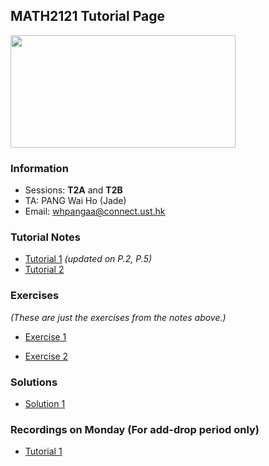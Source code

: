 ## MATH2121 Tutorial Page
<img src= "Elmo.png" width="360" height="180">

### Information
- Sessions: **T2A** and **T2B**
- TA: PANG Wai Ho (Jade)
- Email: whpangaa@connect.ust.hk


<!-- {height="700px" width="700px"} -->
### Tutorial Notes
<!-- - <a href="https://hkustconnect-my.sharepoint.com/:b:/g/personal/whpangaa_connect_ust_hk/EZiM5gyO2oJEs3jrJ7mtvqoBAOMY2Z5pUip7BCXoAqJ2pA?e=LOyZP6" target="_blank">Tutorial 1</a> (<a href="https://hkustconnect-my.sharepoint.com/:b:/g/personal/whpangaa_connect_ust_hk/Ebpd_ZeCd_RJuAuC9qhDZzABZ5WsCuVoMGwmN7ZvPSiPDw?e=xtaOfO">Solution</a>) -->

- [Tutorial 1](https://hkustconnect-my.sharepoint.com/:b:/g/personal/whpangaa_connect_ust_hk/EZiM5gyO2oJEs3jrJ7mtvqoBAOMY2Z5pUip7BCXoAqJ2pA?e=LOyZP6) _(updated on P.2, P.5)_
- [Tutorial 2](https://hkustconnect-my.sharepoint.com/:b:/g/personal/whpangaa_connect_ust_hk/EW9fywG0xFVJtWwjK4bThAcBu7ztXn1DG5sHw997N3hIjg?e=cKUgDc)


### Exercises
 _(These are just the exercises from the notes above.)_
- [Exercise 1](https://hkustconnect-my.sharepoint.com/:b:/g/personal/whpangaa_connect_ust_hk/Ebpd_ZeCd_RJuAuC9qhDZzABZ5WsCuVoMGwmN7ZvPSiPDw?e=xtaOfO)
<!--[Solution](https://hkustconnect-my.sharepoint.com/:b:/g/personal/whpangaa_connect_ust_hk/Ecev-rCMlzdLsw1KErT0g4kB44WBMrVYpt4o6srpxqi5lg?e=1SQ0cG)  -->
- [Exercise 2](https://hkustconnect-my.sharepoint.com/:b:/g/personal/whpangaa_connect_ust_hk/EVd_vuQAGOlHhNGu7s9v5doB8QWXU1rLxQvs2jxf8M1ctg?e=Xu0s90)
### Solutions
- [Solution 1](https://hkustconnect-my.sharepoint.com/:b:/g/personal/whpangaa_connect_ust_hk/ERbNRtMgRP1DmoBlBVhegooB1AtBu5GYP7Us3CMbBMgewA?e=37fjir)

### Recordings on Monday (For add-drop period only)

- <a href="" target="_blank">Tutorial 1</a> 
<!-- You can use the [editor on GitHub](https://github.com/jade-pang/MATH2121/edit/main/README.md) to maintain and preview the content for your website in Markdown files. Whenever you commit to this repository, GitHub Pages will run [Jekyll](https://jekyllrb.com/) to rebuild the pages in your site, from the content in your Markdown files. -->

<!-- ### Markdown

Markdown is a lightweight and easy-to-use syntax for styling your writing. It includes conventions for

```markdown
Syntax highlighted code block

# Header 1
## Header 2
### Header 3

- Bulleted
- List

1. Numbered
2. List

**Bold** and _Italic_ and `Code` text

[Link](url) and ![Image](src)
```

For more details see [GitHub Flavored Markdown](https://guides.github.com/features/mastering-markdown/).

### Jekyll Themes

Your Pages site will use the layout and styles from the Jekyll theme you have selected in your [repository settings](https://github.com/jade-pang/MATH2121/settings/pages). The name of this theme is saved in the Jekyll `_config.yml` configuration file.

### Support or Contact

Having trouble with Pages? Check out our [documentation](https://docs.github.com/categories/github-pages-basics/) or [contact support](https://support.github.com/contact) and we’ll help you sort it out.
 -->
